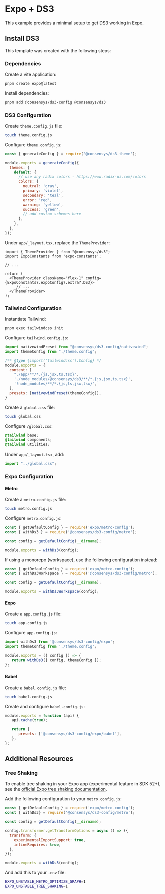 # Expo + DS3

This example provides a minimal setup to get DS3 working in Expo.

## Install DS3

This template was created with the following steps:

### Dependencies

Create a vite application:

```bash
pnpm create expo@latest
```

Install dependencies:

```bash
pnpm add @consensys/ds3-config @consensys/ds3
```

### DS3 Configuration

Create `theme.config.js` file:

```bash
touch theme.config.js
```

Configure `theme.config.js`:

```js
const { generateConfig } = require('@consensys/ds3-theme');

module.exports = generateConfig({
  themes: {
    default: {
      // use any radix colors - https://www.radix-ui.com/colors
      colors: {
        neutral: 'gray',
        primary: 'violet',
        secondary: 'teal',
        error: 'red',
        warning: 'yellow',
        success: 'green',
        // add custom schemes here
      },
    },
  },
});
```

Under `app/_layout.tsx`, replace the `ThemeProvider`:

```tsx
import { ThemeProvider } from "@consensys/ds3";
import ExpoConstants from 'expo-constants';

// ...

return (
  <ThemeProvider className="flex-1" config={ExpoConstants?.expoConfig?.extra?.DS3}>
     // ...
  </ThemeProvider>
);
```

### Tailwind Configuration

Instantiate Tailwind:

```bash
pnpm exec tailwindcss init
```

Configure `tailwind.config.js`:

```js
import nativewindPreset from "@consensys/ds3-config/nativewind";
import themeConfig from "./theme.config";

/** @type {import('tailwindcss').Config} */
module.exports = {
  content: [
    "./app/**/*.{js,jsx,ts,tsx}",
    './node_modules/@consensys/ds3/**/*.{js,jsx,ts,tsx}',
    '!node_modules/**/*.{js,ts,jsx,tsx}',
  ],
  presets: [nativewindPreset(themeConfig)],
}
```

Create a `global.css` file:

```bash
touch global.css
```

Configure `/global.css`:

```css
@tailwind base;
@tailwind components;
@tailwind utilities;
```

Under `app/_layout.tsx`, add:

```js
import "../global.css";
```

### Expo Configuration

#### Metro

Create a `metro.config.js` file:

```bash
touch metro.config.js
```

Configure `metro.config.js`:

```js
const { getDefaultConfig } = require('expo/metro-config');
const { withDs3 } = require('@consensys/ds3-config/metro');

const config = getDefaultConfig(__dirname);

module.exports = withDs3(config);
```

If using a monorepo (workspace), use the following configuration instead:

```js
const { getDefaultConfig } = require('expo/metro-config');
const { withDs3Workspace } = require('@consensys/ds3-config/metro');

const config = getDefaultConfig(__dirname);

module.exports = withDs3Workspace(config);
```

#### Expo

Create a `app.config.js` file:

```bash
touch app.config.js
```

Configure `app.config.js`:

```js
import withDs3 from '@consensys/ds3-config/expo';
import themeConfig from './theme.config';

module.exports = ({ config }) => {
   return withDs3({ config, themeConfig });
};
```

#### Babel

Create a `babel.config.js` file:

```bash
touch babel.config.js
```

Create and configure `babel.config.js`:

```js
module.exports = function (api) {
   api.cache(true);

   return {
      presets: ['@consensys/ds3-config/expo/babel'],
   };
};
```

## Additional Resources

### Tree Shaking
To enable tree shaking in your Expo app (experimental feature in SDK 52+), see the [official Expo tree shaking documentation](https://docs.expo.dev/guides/tree-shaking/#enabling-tree-shaking).

Add the following configuration to your `metro.config.js`:

```js
const { getDefaultConfig } = require('expo/metro-config');
const { withDs3} = require('@consensys/ds3-config/metro');

const config = getDefaultConfig(__dirname);

config.transformer.getTransformOptions = async () => ({
  transform: {
    experimentalImportSupport: true,
    inlineRequires: true,
  },
});

module.exports = withDs3(config);

```

And add this to your `.env` file:

```bash
EXPO_UNSTABLE_METRO_OPTIMIZE_GRAPH=1
EXPO_UNSTABLE_TREE_SHAKING=1
```
